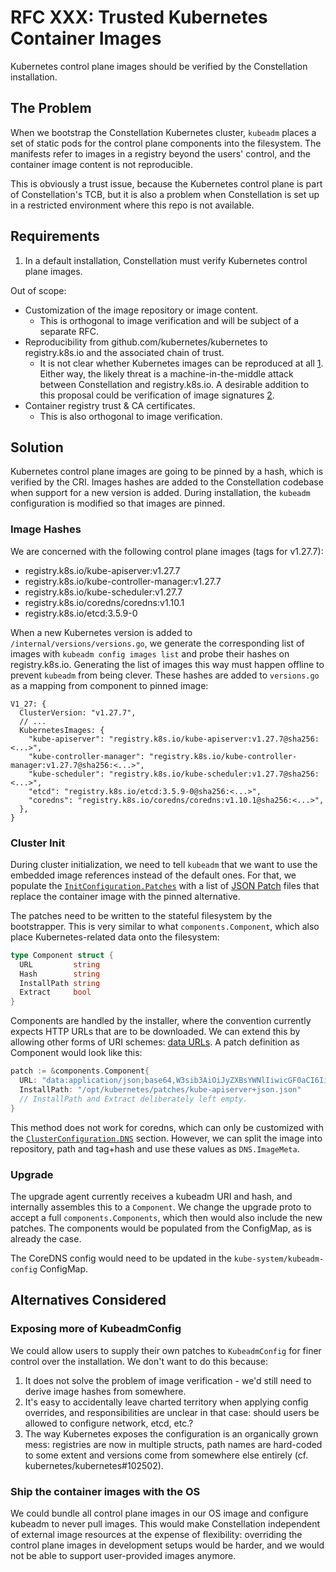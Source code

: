 # RFC XXX: Trusted Kubernetes Container Images

Kubernetes control plane images should be verified by the Constellation installation.

## The Problem

When we bootstrap the Constellation Kubernetes cluster, `kubeadm` places a set
of static pods for the control plane components into the filesystem. The
manifests refer to images in a registry beyond the users' control, and the
container image content is not reproducible.

This is obviously a trust issue, because the Kubernetes control plane is
part of Constellation's TCB, but it is also a problem when Constellation is set
up in a restricted environment where this repo is not available.

## Requirements

1. In a default installation, Constellation must verify Kubernetes control plane images.

Out of scope:

- Customization of the image repository or image content.
  - This is orthogonal to image verification and will be subject of a separate
    RFC.
- Reproducibility from github.com/kubernetes/kubernetes to registry.k8s.io and
  the associated chain of trust.
  - It is not clear whether Kubernetes images can be reproduced at all [1].
    Either way, the likely threat is a machine-in-the-middle attack between
    Constellation and registry.k8s.io. A desirable addition to this proposal
    could be verification of image signatures [2].
- Container registry trust & CA certificates.
  - This is also orthogonal to image verification.

[1]: https://github.com/kubernetes/kubernetes/blob/master/build/README.md#reproducibility
[2]: https://kubernetes.io/docs/tasks/administer-cluster/verify-signed-artifacts/

## Solution

Kubernetes control plane images are going to be pinned by a hash, which is verified by
the CRI. Images hashes are added to the Constellation codebase when support for
a new version is added. During installation, the `kubeadm` configuration is
modified so that images are pinned.

### Image Hashes

We are concerned with the following control plane images (tags for v1.27.7):

- registry.k8s.io/kube-apiserver:v1.27.7
- registry.k8s.io/kube-controller-manager:v1.27.7
- registry.k8s.io/kube-scheduler:v1.27.7
- registry.k8s.io/coredns/coredns:v1.10.1
- registry.k8s.io/etcd:3.5.9-0

When a new Kubernetes version is added to `/internal/versions/versions.go`, we
generate the corresponding list of images with `kubeadm config images list` and
probe their hashes on registry.k8s.io. Generating the list of images this way
must happen offline to prevent `kubeadm` from being clever. These hashes are
added to `versions.go` as a mapping from component to pinned image:

```golang
V1_27: {
  ClusterVersion: "v1.27.7",
  // ...
  KubernetesImages: {
    "kube-apiserver": "registry.k8s.io/kube-apiserver:v1.27.7@sha256:<...>", 
    "kube-controller-manager": "registry.k8s.io/kube-controller-manager:v1.27.7@sha256:<...>", 
    "kube-scheduler": "registry.k8s.io/kube-scheduler:v1.27.7@sha256:<...>", 
    "etcd": "registry.k8s.io/etcd:3.5.9-0@sha256:<...>",
    "coredns": "registry.k8s.io/coredns/coredns:v1.10.1@sha256:<...>",
  },
}
```

### Cluster Init

During cluster initialization, we need to tell `kubeadm` that we want to use
the embedded image references instead of the default ones. For that, we
populate the
[`InitConfiguration.Patches`](https://pkg.go.dev/k8s.io/kubernetes@v1.27.7/cmd/kubeadm/app/apis/kubeadm/v1beta3#InitConfiguration)
with a list of [JSON Patch](https://datatracker.ietf.org/doc/html/rfc6902)
files that replace the container image with the pinned alternative.

The patches need to be written to the stateful filesystem by the
bootstrapper. This is very similar to what `components.Component`, which also
place Kubernetes-related data onto the filesystem:

```go
type Component struct {
  URL         string
  Hash        string
  InstallPath string
  Extract     bool
}
```

Components are handled by the installer, where the convention currently expects
HTTP URLs that are to be downloaded. We can extend this by allowing other forms
of URI schemes:
[data URLs](https://developer.mozilla.org/en-US/docs/web/http/basics_of_http/data_urls).
A patch definition as Component would look like this:

```go
patch := &components.Component{
  URL: "data:application/json;base64,W3sib3AiOiJyZXBsYWNlIiwicGF0aCI6Ii9zcGVjL2NvbnRhaW5lcnMvMC9pbWFnZSIsInZhbHVlIjoicmVnaXN0cnkuazhzLmlvL215LWNvbnRyb2wtcGxhbmUtaW1hZ2U6djEuMjcuN0BzaGEyNTY6Li4uIn1dCg=="
  InstallPath: "/opt/kubernetes/patches/kube-apiserver+json.json"
  // InstallPath and Extract deliberately left empty.
}
```

This method does not work for coredns, which can only be customized with the
[`ClusterConfiguration.DNS`](https://pkg.go.dev/k8s.io/kubernetes@v1.27.7/cmd/kubeadm/app/apis/kubeadm/v1beta3#ClusterConfiguration)
section. However, we can split the image into repository, path and tag+hash
and use these values as `DNS.ImageMeta`.

### Upgrade

The upgrade agent currently receives a kubeadm URI and hash, and internally
assembles this to a `Component`. We change the upgrade proto to accept
a full `components.Components`, which then would also include the new patches.
The components would be populated from the ConfigMap, as is already the case.

The CoreDNS config would need to be updated in the `kube-system/kubeadm-config`
ConfigMap.

## Alternatives Considered

### Exposing more of KubeadmConfig

We could allow users to supply their own patches to `KubeadmConfig` for finer
control over the installation. We don't want to do this because:

1. It does not solve the problem of image verification - we'd still need to
   derive image hashes from somewhere.
2. It's easy to accidentally leave charted territory when applying config
   overrides, and responsibilities are unclear in that case: should users be
   allowed to configure network, etcd, etc.?
3. The way Kubernetes exposes the configuration is an organically grown mess:
   registries are now in multiple structs, path names are hard-coded to some
   extent and versions come from somewhere else entirely (cf.
   kubernetes/kubernetes#102502).

### Ship the container images with the OS

We could bundle all control plane images in our OS image and configure kubeadm
to never pull images. This would make Constellation independent of external
image resources at the expense of flexibility: overriding the control plane
images in development setups would be harder, and we would not be able to
support user-provided images anymore.
